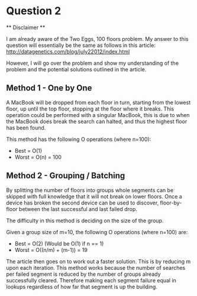 Question 2
==========

** Disclaimer **

I am already aware of the Two Eggs, 100 floors problem. My answer to this question will essentially be the same as follows in this article: http://datagenetics.com/blog/july22012/index.html

However, I will go over the problem and show my understanding of the problem and the potential solutions outlined in the article.

## Method 1 - One by One ##

A MacBook will be dropped from each floor in turn, starting from the lowest floor, up until the top floor, stopping at the floor where it breaks.
This operation could be performed with a singular MacBook, this is due to when the MacBook does break the search can halted, and thus the highest floor has been found.

This method has the following O operations (where n=100):
* Best = O(1)
* Worst = O(n) = 100

## Method 2 - Grouping / Batching ##

By splitting the number of floors into groups whole segments can be skipped with full knowledge that it will not break on lower floors.
Once a device has broken the second device can be used to discover, floor-by-floor between the last successful and last failed drop.

The difficulty in this method is deciding on the size of the group.

Given a group size of m=10, the following O operations (where n=100) are:
* Best = O(2) (Would be O(1) if n == 1)
* Worst = O((n/m) + (m-1)) = 19

The article then goes on to work out a faster solution. This is by reducing m upon each iteration.
This method works because the number of searches per failed segment is reduced by the number of groups already successfully cleared. Therefore making each segment failure equal in lookups regardless of how far that segment is up the building.